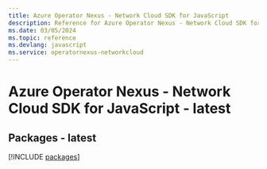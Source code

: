 ```yaml
---
title: Azure Operator Nexus - Network Cloud SDK for JavaScript
description: Reference for Azure Operator Nexus - Network Cloud SDK for JavaScript
ms.date: 03/05/2024
ms.topic: reference
ms.devlang: javascript
ms.service: operatornexus-networkcloud
---
```

# Azure Operator Nexus - Network Cloud SDK for JavaScript - latest
## Packages - latest
[!INCLUDE [packages](operator-nexus---network-cloud-index.md)]